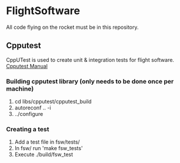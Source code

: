 # FlightSoftware
All code flying on the rocket must be in this repository.

## Cpputest
CppUTest is used to create unit & integration tests for flight software. 
[Cpputest Manual](https://cpputest.github.io/manual.html)

### Building cpputest library (only needs to be done once per machine)
1. cd libs/cpputest/cpputest_build
2. autoreconf .. -i
3. ../configure

### Creating a test
1. Add a test file in fsw/tests/
2. In fsw/ run 'make fsw_tests'
3. Execute ./build/fsw_test
